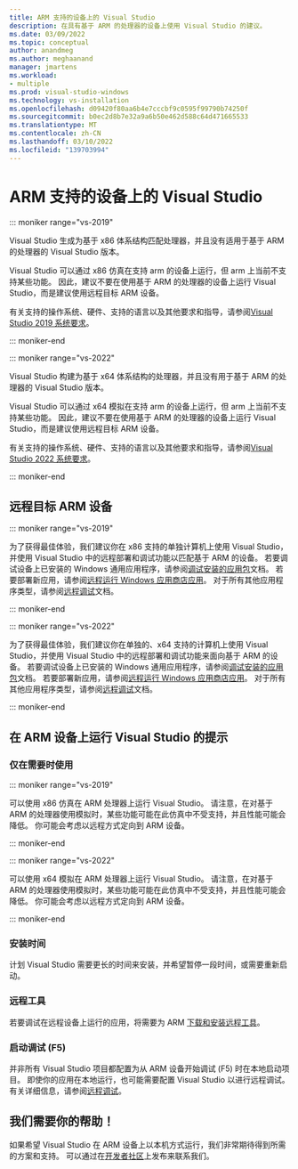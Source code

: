 ```yaml
---
title: ARM 支持的设备上的 Visual Studio
description: 在具有基于 ARM 的处理器的设备上使用 Visual Studio 的建议。
ms.date: 03/09/2022
ms.topic: conceptual
author: anandmeg
ms.author: meghaanand
manager: jmartens
ms.workload:
- multiple
ms.prod: visual-studio-windows
ms.technology: vs-installation
ms.openlocfilehash: d09420f80aa6b4e7cccbf9c0595f99790b74250f
ms.sourcegitcommit: b0ec2d8b7e32a9a6b50e462d588c64d471665533
ms.translationtype: MT
ms.contentlocale: zh-CN
ms.lasthandoff: 03/10/2022
ms.locfileid: "139703994"
---
```

# <a name="visual-studio-on-arm-powered-devices"></a>ARM 支持的设备上的 Visual Studio

::: moniker range="vs-2019"

Visual Studio 生成为基于 x86 体系结构匹配处理器，并且没有适用于基于 ARM 的处理器的 Visual Studio 版本。

Visual Studio 可以通过 x86 仿真在支持 arm 的设备上运行，但 arm 上当前不支持某些功能。 因此，建议不要在使用基于 ARM 的处理器的设备上运行 Visual Studio，而是建议使用远程目标 ARM 设备。

有关支持的操作系统、硬件、支持的语言以及其他要求和指导，请参阅[Visual Studio 2019 系统要求](/visualstudio/releases/2019/system-requirements)。

::: moniker-end

::: moniker range="vs-2022"

Visual Studio 构建为基于 x64 体系结构的处理器，并且没有用于基于 ARM 的处理器的 Visual Studio 版本。

Visual Studio 可以通过 x64 模拟在支持 arm 的设备上运行，但 arm 上当前不支持某些功能。 因此，建议不要在使用基于 ARM 的处理器的设备上运行 Visual Studio，而是建议使用远程目标 ARM 设备。

有关支持的操作系统、硬件、支持的语言以及其他要求和指导，请参阅[Visual Studio 2022 系统要求](/visualstudio/releases/2022/system-requirements)。

::: moniker-end

## <a name="remote-targeting-arm-devices"></a>远程目标 ARM 设备

::: moniker range="vs-2019"

为了获得最佳体验，我们建议你在 x86 支持的单独计算机上使用 Visual Studio，并使用 Visual Studio 中的远程部署和调试功能以匹配基于 ARM 的设备。 若要调试设备上已安装的 Windows 通用应用程序，请参阅[调试安装的应用包](../debugger/debug-installed-app-package.md)文档。 若要部署新应用，请参阅[远程运行 Windows 应用商店应用](../debugger/run-windows-store-apps-on-a-remote-machine.md)。 对于所有其他应用程序类型，请参阅[远程调试](../debugger/remote-debugging.md)文档。

::: moniker-end

::: moniker range="vs-2022"

为了获得最佳体验，我们建议你在单独的、x64 支持的计算机上使用 Visual Studio，并使用 Visual Studio 中的远程部署和调试功能来面向基于 ARM 的设备。 若要调试设备上已安装的 Windows 通用应用程序，请参阅[调试安装的应用包](../debugger/debug-installed-app-package.md)文档。 若要部署新应用，请参阅[远程运行 Windows 应用商店应用](../debugger/run-windows-store-apps-on-a-remote-machine.md)。 对于所有其他应用程序类型，请参阅[远程调试](../debugger/remote-debugging.md)文档。

::: moniker-end

## <a name="tips-for-running-visual-studio-on-arm-devices"></a>在 ARM 设备上运行 Visual Studio 的提示

### <a name="use-only-when-needed"></a>仅在需要时使用

::: moniker range="vs-2019"

可以使用 x86 仿真在 ARM 处理器上运行 Visual Studio。 请注意，在对基于 ARM 的处理器使用模拟时，某些功能可能在此仿真中不受支持，并且性能可能会降低。 你可能会考虑以远程方式定向到 ARM 设备。

::: moniker-end

::: moniker range="vs-2022"

可以使用 x64 模拟在 ARM 处理器上运行 Visual Studio。 请注意，在对基于 ARM 的处理器使用模拟时，某些功能可能在此仿真中不受支持，并且性能可能会降低。 你可能会考虑以远程方式定向到 ARM 设备。

::: moniker-end

### <a name="install-time"></a>安装时间
计划 Visual Studio 需要更长的时间来安装，并希望暂停一段时间，或需要重新启动。
 
### <a name="remote-tools"></a>远程工具
若要调试在远程设备上运行的应用，将需要为 ARM [下载和安装远程工具](../debugger/remote-debugging.md#download-and-install-the-remote-tools)。

### <a name="start-debugging-f5"></a>启动调试 (F5)
并非所有 Visual Studio 项目都配置为从 ARM 设备开始调试 (F5) 时在本地启动项目。 即使你的应用在本地运行，也可能需要配置 Visual Studio 以进行远程调试。 有关详细信息，请参阅[远程调试](../debugger/remote-debugging.md)。

## <a name="we-need-your-help"></a>我们需要你的帮助！
如果希望 Visual Studio 在 ARM 设备上以本机方式运行，我们非常期待得到所需的方案和支持。 可以通过在[开发者社区](https://developercommunity.visualstudio.com/idea/1161018/native-arm-support-for-visual-studio.html)上发布来联系我们。
